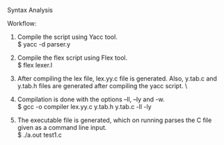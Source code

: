 Syntax Analysis

Workflow:
1.	Compile the script using Yacc tool. \
$ yacc -d parser.y 

2.	Compile the flex script using Flex tool. \
$ flex lexer.l 

3.	After compiling the lex file, lex.yy.c file is generated. Also, y.tab.c and y.tab.h files are generated after compiling the yacc script.  \ 

4.	Compilation is done with the options –ll, –ly and -w. \
$ gcc -o compiler lex.yy.c y.tab.h y.tab.c -ll -ly 

5.	The executable file is generated, which on running parses the C file given as a command line input. \
$ ./a.out test1.c

